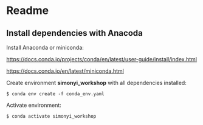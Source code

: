 # Readme

## Install dependencies with Anacoda

Install Anaconda or miniconda:

https://docs.conda.io/projects/conda/en/latest/user-guide/install/index.html

https://docs.conda.io/en/latest/miniconda.html

Create environment **simonyi_workshop** with all dependencies installed:

    $ conda env create -f conda_env.yaml

Activate environment:

    $ conda activate simonyi_workshop
